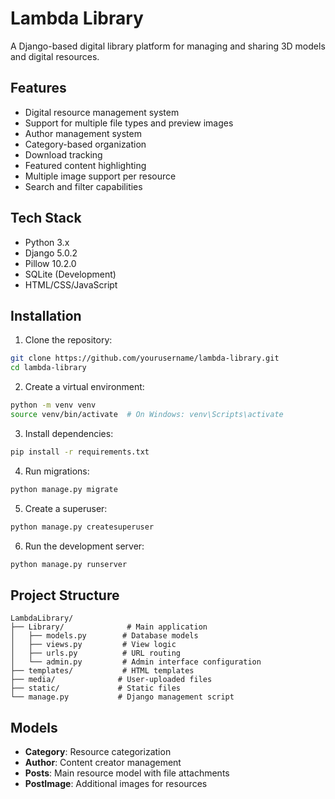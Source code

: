 # Lambda Library

A Django-based digital library platform for managing and sharing 3D models and digital resources.

## Features

- Digital resource management system
- Support for multiple file types and preview images
- Author management system
- Category-based organization
- Download tracking
- Featured content highlighting
- Multiple image support per resource
- Search and filter capabilities

## Tech Stack

- Python 3.x
- Django 5.0.2
- Pillow 10.2.0
- SQLite (Development)
- HTML/CSS/JavaScript

## Installation

1. Clone the repository:
```bash
git clone https://github.com/yourusername/lambda-library.git
cd lambda-library
```

2. Create a virtual environment:
```bash
python -m venv venv
source venv/bin/activate  # On Windows: venv\Scripts\activate
```

3. Install dependencies:
```bash
pip install -r requirements.txt
```

4. Run migrations:
```bash
python manage.py migrate
```

5. Create a superuser:
```bash
python manage.py createsuperuser
```

6. Run the development server:
```bash
python manage.py runserver
```

## Project Structure

```
LambdaLibrary/
├── Library/              # Main application
│   ├── models.py        # Database models
│   ├── views.py         # View logic
│   ├── urls.py          # URL routing
│   └── admin.py         # Admin interface configuration
├── templates/           # HTML templates
├── media/              # User-uploaded files
├── static/             # Static files
└── manage.py           # Django management script
```

## Models

- **Category**: Resource categorization
- **Author**: Content creator management
- **Posts**: Main resource model with file attachments
- **PostImage**: Additional images for resources


